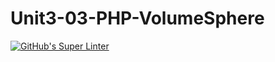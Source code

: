 # Unit3-03-PHP-VolumeSphere
[![GitHub's Super Linter](https://github.com/ICS20-Programming-Grace-S/Unit3-03-PHP-VolumeSphere/workflows/GitHub's%20Super%20Linter/badge.svg)](https://github.com/ICS20-Programming-Grace-S/Unit3-03-PHP-VolumeSphereactions)